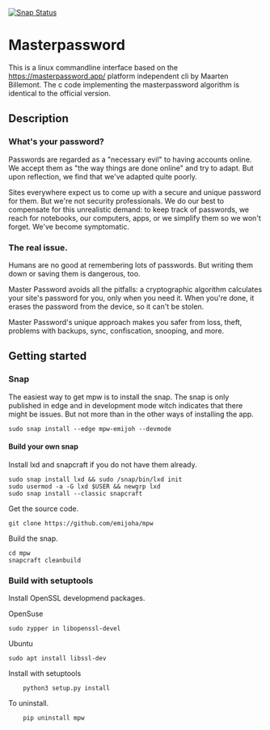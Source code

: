 [![Snap Status](https://build.snapcraft.io/badge/emiljoha/mpw.svg)](https://build.snapcraft.io/user/emiljoha/mpw)

# Masterpassword

This is a linux commandline interface based on the https://masterpassword.app/
platform independent cli by Maarten Billemont. The c code implementing the
masterpassword algorithm is identical to the official version.

## Description

### What's your password?

Passwords are regarded as a "necessary evil" to having accounts online. We
accept them as "the way things are done online" and try to adapt.  But upon
reflection, we find that we've adapted quite poorly.

Sites everywhere expect us to come up with a secure and unique password for
them. But we're not security professionals. We do our best to compensate for
this unrealistic demand: to keep track of passwords, we reach for notebooks,
our computers, apps, or we simplify them so we won't forget.  We've become
symptomatic.

### The real issue.

Humans are no good at remembering lots of passwords. But writing them down or
saving them is dangerous, too.

Master Password avoids all the pitfalls: a cryptographic algorithm calculates
your site's password for you, only when you need it.  When you're done, it
erases the password from the device, so it can't be stolen.

Master Password's unique approach makes you safer from loss, theft, problems
with backups, sync, confiscation, snooping, and more.

## Getting started

### Snap

The easiest way to get mpw is to install the snap. The snap is only published
in edge and in development mode witch indicates that there might be
issues. But not more than in the other ways of installing the app.

```shell
sudo snap install --edge mpw-emijoh --devmode

```

#### Build your own snap

Install lxd and snapcraft if you do not have them already.
``` shell
sudo snap install lxd && sudo /snap/bin/lxd init
sudo usermod -a -G lxd $USER && newgrp lxd
sudo snap install --classic snapcraft
```

Get the source code.
``` shell
git clone https://github.com/emijoha/mpw
```

Build the snap.
``` shell
cd mpw
snapcraft cleanbuild
```

### Build with setuptools

Install OpenSSL developmend packages.

OpenSuse
``` shell
sudo zypper in libopenssl-devel
```

Ubuntu
``` shell
sudo apt install libssl-dev
```

Install with setuptools
```shell
	python3 setup.py install
```

To uninstall.
```shell
	pip uninstall mpw
```








